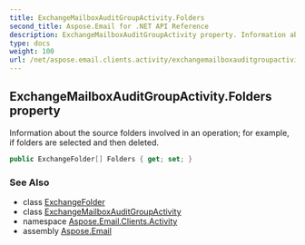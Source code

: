 ```yaml
---
title: ExchangeMailboxAuditGroupActivity.Folders
second_title: Aspose.Email for .NET API Reference
description: ExchangeMailboxAuditGroupActivity property. Information about the source folders involved in an operation for example if folders are selected and then deleted
type: docs
weight: 100
url: /net/aspose.email.clients.activity/exchangemailboxauditgroupactivity/folders/
---
```

## ExchangeMailboxAuditGroupActivity.Folders property

Information about the source folders involved in an operation; for example, if folders are selected and then deleted.

```csharp
public ExchangeFolder[] Folders { get; set; }
```

### See Also

* class [ExchangeFolder](../../exchangefolder/)
* class [ExchangeMailboxAuditGroupActivity](../)
* namespace [Aspose.Email.Clients.Activity](../../exchangemailboxauditgroupactivity/)
* assembly [Aspose.Email](../../../)


